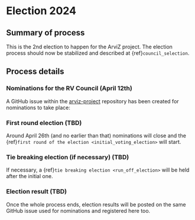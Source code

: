 # Election 2024
## Summary of process
This is the 2nd election to happen for the ArviZ project.
The election process should now be stabilized and described
at {ref}`council_selection`.

## Process details
### Nominations for the RV Council (April 12th)
A GitHub issue within the [arviz-project](https://github.com/arviz-devs/arviz-project)
repository has been created for nominations to take place: 

### First round election (TBD)
Around April 26th (and no earlier than that) nominations will close and
the {ref}`first round of the election <initial_voting_election>` will start.

### Tie breaking election (if necessary) (TBD)
If necessary, a {ref}`tie breaking election <run_off_election>` will be held after the initial one.

### Election result (TBD)
Once the whole process ends, election results will be posted on the
same GitHub issue used for nominations and registered here too.
